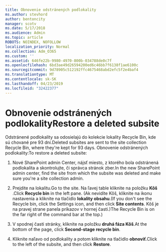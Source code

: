 ```yaml
---
title: Obnovenie odstránených podlokality
ms.author: stevhord
author: bentoncity
manager: scotv
ms.date: 5/17/2018
ms.audience: Admin
ms.topic: article
ROBOTS: NOINDEX, NOFOLLOW
localization_priority: Normal
ms.collection: Adm_O365
ms.custom: ''
ms.assetid: 646fe22b-9980-4970-800b-034788de0c7f
ms.openlocfilehash: 6bd3ae49d26594200ed6c46bb7f6138f1ae6100c
ms.sourcegitcommit: 9d78905c512192ffc4675468abd2efc5f2e4baf4
ms.translationtype: MT
ms.contentlocale: sk-SK
ms.lasthandoff: 04/23/2019
ms.locfileid: "32422377"
---
```

# <a name="restore-a-deleted-subsite"></a><span data-ttu-id="87b50-102">Obnovenie odstránených podlokality</span><span class="sxs-lookup"><span data-stu-id="87b50-102">Restore a deleted subsite</span></span>

<span data-ttu-id="87b50-103">Odstránené podlokality sa odosielajú do kolekcie lokality Recycle Bin, kde sú chované pre 93 dní.</span><span class="sxs-lookup"><span data-stu-id="87b50-103">Deleted subsites are sent to the site collection Recycle Bin, where they're kept for 93 days.</span></span> <span data-ttu-id="87b50-104">Obnovenie odstránených podlokality:</span><span class="sxs-lookup"><span data-stu-id="87b50-104">To restore a deleted subsite:</span></span>
  
1. <span data-ttu-id="87b50-105">Nové SharePoint admin Center, nájsť miesto, z ktorého bola odstránená podlokalita a skontrolujte, či správca stránok zber.</span><span class="sxs-lookup"><span data-stu-id="87b50-105">In the new SharePoint admin center, find the site from which the subsite was deleted and make sure you're a site collection admin.</span></span> 
    
2. <span data-ttu-id="87b50-106">Prejdite na lokalitu.</span><span class="sxs-lookup"><span data-stu-id="87b50-106">Go to the site.</span></span> <span data-ttu-id="87b50-107">Na ľavej table kliknite na položku **Kôš** .</span><span class="sxs-lookup"><span data-stu-id="87b50-107">Click **Recycle bin** in the left pane.</span></span> <span data-ttu-id="87b50-108">(Ak nevidíte Kôš, kliknite na ikonu nastavenia a kliknite na tlačidlo **lokality obsahu**.</span><span class="sxs-lookup"><span data-stu-id="87b50-108">(If you don't see the Recycle bin, click the Settings icon, and then click **Site contents**.</span></span> <span data-ttu-id="87b50-109">Kôš je na pravej strane panela príkazov v hornej časti.)</span><span class="sxs-lookup"><span data-stu-id="87b50-109">The Recycle Bin is on the far right of the command bar at the top.)</span></span>
    
3. <span data-ttu-id="87b50-110">V spodnej časti stránky, kliknite na položku **druhá fáza Kôš**.</span><span class="sxs-lookup"><span data-stu-id="87b50-110">At the bottom of the page, click **Second-stage recycle bin**.</span></span>
    
4. <span data-ttu-id="87b50-111">Kliknite naľavo od podlokality a potom kliknite na tlačidlo **obnoviť**.</span><span class="sxs-lookup"><span data-stu-id="87b50-111">Click to the left of the subsite, and then click **Restore**.</span></span>
    

